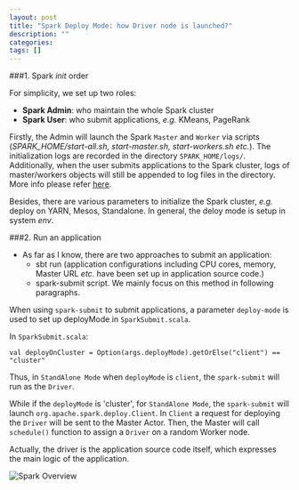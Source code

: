 ```yaml
---
layout: post
title: "Spark Deploy Mode: how Driver node is launched?"
description: ""
categories: 
tags: []
---
```


###1. Spark *init* order

For simplicity, we set up two roles:

* **Spark Admin**: who maintain the whole Spark cluster
* **Spark User**: who submit applications, *e.g.* KMeans, PageRank

Firstly, the Admin will launch the Spark `Master` and `Worker` via scripts (*SPARK_HOME/start-all.sh, start-master.sh, start-workers.sh etc.*). The initialization logs are recorded in the directory `SPARK_HOME/logs/`. Additionally, when the user submits applications to the Spark cluster, logs of master/workers objects will still be appended to log files in the directory. More info please refer [here](https://github.com/JerryLead/SparkInternals/blob/master/markdown/1-Overview.md).

Besides, there are various parameters to initialize the Spark cluster, *e.g.* deploy on YARN, Mesos, Standalone. In general, the deloy mode is setup in system *env*. 

###2. Run an application
* As far as I know, there are two approaches to submit an application:
	* sbt run (application configurations including CPU cores, memory, Master URL *etc.* have been set up in application source code.)
	* spark-submit script. We mainly focus on this method in following paragraphs.

When using `spark-submit` to submit applications, a parameter `deploy-mode` is used to set up deployMode in `SparkSubmit.scala`. 

In `SparkSubmit.scala`:

    val deployOnCluster = Option(args.deployMode).getOrElse("client") == "cluster"
    
Thus, in `StandAlone Mode` when `deployMode` is `client`, the `spark-submit` will run as the `Driver`. 

While if the `deployMode` is 'cluster', for `StandAlone Mode`, the `spark-submit` will launch `org.apache.spark.deploy.Client`. In `Client` a request for deploying the `Driver` will be sent to the Master Actor. Then, the Master will call `schedule()` function to assign a `Driver` on a random Worker node.

Actually, the driver is the application source code itself, which expresses the main logic of the application.

![Spark Overview](http://spark.apache.org/docs/latest/img/cluster-overview.png)